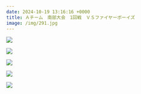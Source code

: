 ```yaml
---
date: 2024-10-19 13:16:16 +0000
title: Ａチーム　南部大会　1回戦　ＶＳファイヤーボーイズ
image: /img/291.jpg
---
```

![](/img/292.jpg)

![](/img/293.jpg)

![](/img/294.jpg)

![](/img/295.jpg)

![](/img/296.jpg)
